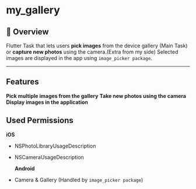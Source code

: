 # my_gallery

## 📌 Overview
 Flutter Task that lets users **pick images** from the device gallery (Main Task) or **capture new photos** using the camera.(Extra from my side) Selected images are displayed in the app using `image_picker package`.

---

## Features
 **Pick multiple images from the gallery**
 **Take new photos using the camera**  
 **Display images in the application**  
 
 
##  Used Permissions 
  **iOS**
- <key>NSPhotoLibraryUsageDescription</key>
- <key>NSCameraUsageDescription</key>

  **Android**

- Camera & Gallery (Handled by `image_picker package`)